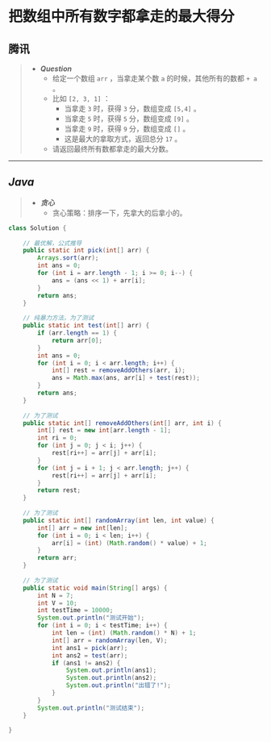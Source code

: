 # 把数组中所有数字都拿走的最大得分

## 腾讯

> - ***Question***
>   - 给定一个数组 `arr` ，当拿走某个数 `a` 的时候，其他所有的数都 `+ a` 。
>   - 比如 `[2, 3, 1]` ：
>     - 当拿走 `3` 时，获得 `3` 分，数组变成 `[5,4]` 。
>     - 当拿走 `5` 时，获得 `5` 分，数组变成 `[9]` 。
>     - 当拿走 `9` 时，获得 `9` 分，数组变成 `[]` 。
>     - 这是最大的拿取方式，返回总分 `17` 。
>   - 请返回最终所有数都拿走的最大分数。

---

## *Java*

> - ***贪心***
>   - 贪心策略：排序一下，先拿大的后拿小的。

```java
class Solution {
    
    // 最优解，公式推导
    public static int pick(int[] arr) {
        Arrays.sort(arr);
        int ans = 0;
        for (int i = arr.length - 1; i >= 0; i--) {
            ans = (ans << 1) + arr[i];
        }
        return ans;
    }
    
    // 纯暴力方法，为了测试
    public static int test(int[] arr) {
        if (arr.length == 1) {
            return arr[0];
        }
        int ans = 0;
        for (int i = 0; i < arr.length; i++) {
            int[] rest = removeAddOthers(arr, i);
            ans = Math.max(ans, arr[i] + test(rest));
        }
        return ans;
    }
    
    // 为了测试
    public static int[] removeAddOthers(int[] arr, int i) {
        int[] rest = new int[arr.length - 1];
        int ri = 0;
        for (int j = 0; j < i; j++) {
            rest[ri++] = arr[j] + arr[i];
        }
        for (int j = i + 1; j < arr.length; j++) {
            rest[ri++] = arr[j] + arr[i];
        }
        return rest;
    }
    
    // 为了测试
    public static int[] randomArray(int len, int value) {
        int[] arr = new int[len];
        for (int i = 0; i < len; i++) {
            arr[i] = (int) (Math.random() * value) + 1;
        }
        return arr;
    }
    
    // 为了测试
    public static void main(String[] args) {
        int N = 7;
        int V = 10;
        int testTime = 10000;
        System.out.println("测试开始");
        for (int i = 0; i < testTime; i++) {
            int len = (int) (Math.random() * N) + 1;
            int[] arr = randomArray(len, V);
            int ans1 = pick(arr);
            int ans2 = test(arr);
            if (ans1 != ans2) {
                System.out.println(ans1);
                System.out.println(ans2);
                System.out.println("出错了!");
            }
        }
        System.out.println("测试结束");
    }
    
}
```
